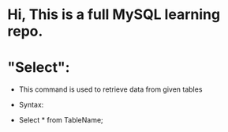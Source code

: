 # Hi, This is a full MySQL learning repo.

# "Select":
- This command is used to retrieve data from given tables
  
* Syntax:
- Select * from TableName;
